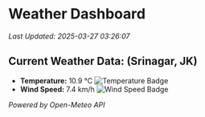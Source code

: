 
# Weather Dashboard

_Last Updated: 2025-03-27 03:26:07_

## Current Weather Data: (Srinagar, JK)
- **Temperature:** 10.9 °C ![Temperature Badge](https://img.shields.io/badge/Temperature-Low%20Temp-blue)
- **Wind Speed:** 7.4 km/h ![Wind Speed Badge](https://img.shields.io/badge/Wind%20Speed-Light%20Wind-blue)

*Powered by Open-Meteo API*
